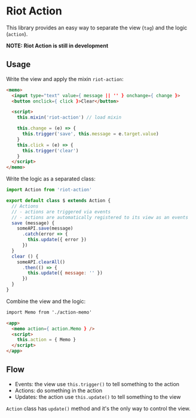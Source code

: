 # Riot Action

This library provides an easy way to separate the view (`tag`) and the logic (`action`).

**NOTE: Riot Action is still in development**

## Usage

Write the view and apply the mixin `riot-action`:

```html
<memo>
  <input type="text" value={ message || '' } onchange={ change }>
  <button onclick={ click }>Clear</button>

  <script>
    this.mixin('riot-action') // load mixin

    this.change = (e) => {
      this.trigger('save', this.message = e.target.value)
    }
    this.click = (e) => {
      this.trigger('clear')
    }
  </script>
</memo>
```

Write the logic as a separated class:

```js
import Action from 'riot-action'

export default class $ extends Action {
  // Actions
  // - actions are triggered via events
  // - actions are automatically registered to its view as an events
  save (message) {
    someAPI.save(message)
      .catch(error => {
        this.update({ error })
      })
  }
  clear () {
    someAPI.clearAll()
      .then(() => {
        this.update({ message: '' })
      })
  }
}
```

Combine the view and the logic:

```html
import Memo from './action-memo'

<app>
  <memo action={ action.Memo } />
  <script>
    this.action = { Memo }
  </script>
</app>
```

## Flow

- Events: the view use `this.trigger()` to tell something to the action
- Actions: do something in the action
- Updates: the action use `this.update()` to tell something to the view

`Action` class has `update()` method and it's the only way to control the view.
